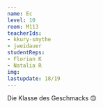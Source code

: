 ```yaml
---
name: Ec
level: 10
room: M113
teacherIds:
- kkury-smythe
- jweidauer
studentReps:
- Florian K
- Natalia R
img: 
lastupdate: 18/19
---
```

Die Klasse des Geschmacks 🙃